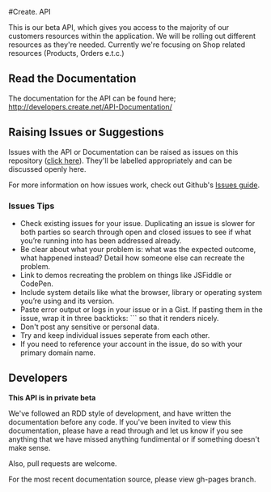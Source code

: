 #Create. API

This is our beta API, which gives you access to the majority of our customers resources within the application. We will be rolling out different resources as they're needed. Currently we're focusing on Shop related resources (Products, Orders e.t.c.)

## Read the Documentation
The documentation for the API can be found here; http://developers.create.net/API-Documentation/

## Raising Issues or Suggestions
Issues with the API or Documentation can be raised as issues on this repository ([click here](https://github.com/createdotnet/API-Documentation/issues)). They'll be labelled appropriately and can be discussed openly here.

For more information on how issues work, check out Github's [Issues guide](https://guides.github.com/features/issues/).

### Issues Tips

* Check existing issues for your issue. Duplicating an issue is slower for both parties so search through open and closed issues to see if what you’re running into has been addressed already.
* Be clear about what your problem is: what was the expected outcome, what happened instead? Detail how someone else can recreate the problem.
* Link to demos recreating the problem on things like JSFiddle or CodePen.
* Include system details like what the browser, library or operating system you’re using and its version.
* Paste error output or logs in your issue or in a Gist. If pasting them in the issue, wrap it in three backticks: ``` so that it renders nicely.
* Don't post any sensitive or personal data.
* Try and keep individual issues seperate from each other.
* If you need to reference your account in the issue, do so with your primary domain name. 



## Developers

**This API is in private beta**

We've followed an RDD style of development, and have written the documentation before any code. If you've been invited to view this documentation, please have a read through and let us know if you see anything that we have missed anything fundimental or if something doesn't make sense.

Also, pull requests are welcome.

For the most recent documentation source, please view gh-pages branch.

